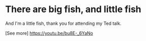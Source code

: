 # There are big fish, and little fish

And I'm a little fish, thank you for attending my Ted talk.

[See more] https://youtu.be/bu8E-_6YaNo